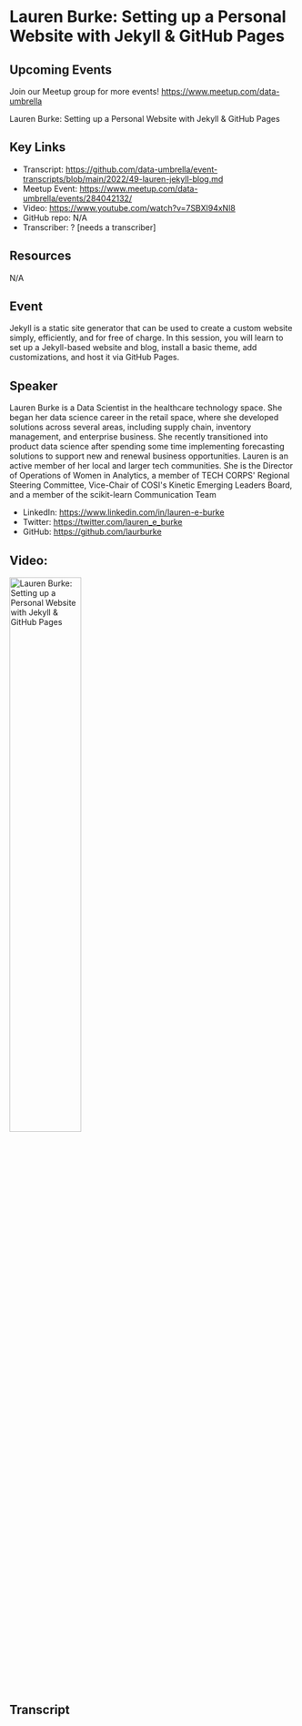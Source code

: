 # Lauren Burke: Setting up a Personal Website with Jekyll & GitHub Pages

## Upcoming Events
Join our Meetup group for more events!
https://www.meetup.com/data-umbrella

Lauren Burke: Setting up a Personal Website with Jekyll & GitHub Pages

## Key Links
- Transcript: https://github.com/data-umbrella/event-transcripts/blob/main/2022/49-lauren-jekyll-blog.md
- Meetup Event: https://www.meetup.com/data-umbrella/events/284042132/
- Video: https://www.youtube.com/watch?v=7SBXl94xNl8
- GitHub repo: N/A
- Transcriber:  ? [needs a transcriber]

## Resources
N/A

## Event
Jekyll is a static site generator that can be used to create a custom website simply, efficiently, and for free of charge. In this session, you will learn to set up a Jekyll-based website and blog, install a basic theme, add customizations, and host it via GitHub Pages.

## Speaker
Lauren Burke is a Data Scientist in the healthcare technology space. She began her data science career in the retail space, where she developed solutions across several areas, including supply chain, inventory management, and enterprise business. She recently transitioned into product data science after spending some time implementing forecasting solutions to support new and renewal business opportunities. Lauren is an active member of her local and larger tech communities. She is the Director of Operations of Women in Analytics, a member of TECH CORPS' Regional Steering Committee, Vice-Chair of COSI's Kinetic Emerging Leaders Board, and a member of the scikit-learn Communication Team

- LinkedIn: https://www.linkedin.com/in/lauren-e-burke
- Twitter: https://twitter.com/lauren_e_burke
- GitHub: https://github.com/laurburke

## Video:  
<a href="http://www.youtube.com/watch?feature=player_embedded&v=7SBXl94xNl8" target="_blank"><img src="http://img.youtube.com/vi/7SBXl94xNl8/0.jpg"
alt="Lauren Burke: Setting up a Personal Website with Jekyll & GitHub Pages" width="50%" /></a>


## Transcript
